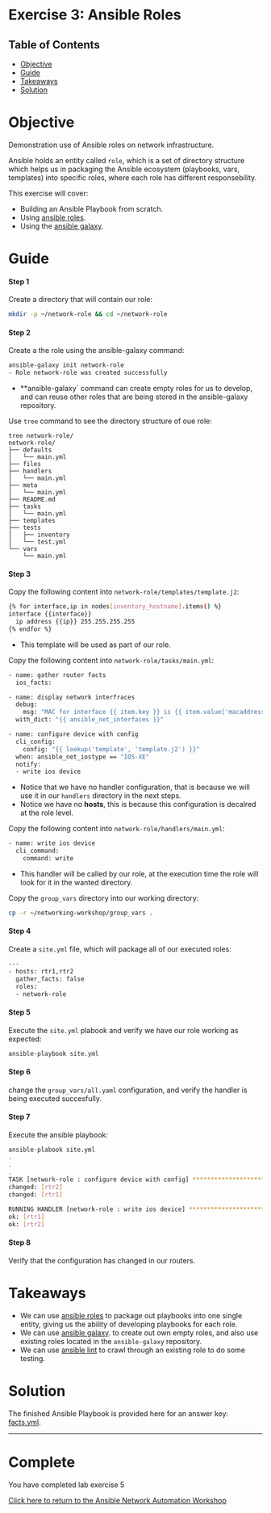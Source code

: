 
# Exercise 3: Ansible Roles

## Table of Contents

- [Objective](#objective)
- [Guide](#guide)
- [Takeaways](#takeaways)
- [Solution](#solution)

# Objective

Demonstration use of Ansible roles on network infrastructure.

Ansible holds an entity called `role`, which is a set of directory structure which helps us in packaging the Ansible ecosystem (playbooks, vars, templates) into specific roles, where each role has different responsebility. 

This exercise will cover:
- Building an Ansible Playbook from scratch.
- Using [ansible roles](https://docs.ansible.com/ansible/latest/user_guide/playbooks_reuse_roles.html).
- Using the [ansible galaxy](https://galaxy.ansible.com/).

# Guide

#### Step 1 

Create a directory that will contain our role: 

```bash 
mkdir -p ~/network-role && cd ~/network-role
```

#### Step 2 

Create a the role using the ansible-galaxy command: 

```bash 
ansible-galaxy init network-role 
- Role network-role was created successfully
```

* **ansible-galaxy` command can create empty roles for us to develop, and can reuse other roles that are being stored in the ansible-galaxy repository.

Use `tree` command to see the directory structure of oue role: 

```
tree network-role/
network-role/
├── defaults
│   └── main.yml
├── files
├── handlers
│   └── main.yml
├── meta
│   └── main.yml
├── README.md
├── tasks
│   └── main.yml
├── templates
├── tests
│   ├── inventory
│   └── test.yml
└── vars
    └── main.yml
```

#### Step 3 

Copy the following content into `network-role/templates/template.j2`: 

```bash 
{% for interface,ip in nodes[inventory_hostname].items() %}
interface {{interface}}
  ip address {{ip}} 255.255.255.255
{% endfor %}
```

* This template will be used as part of our role. 

Copy the following content into ```network-role/tasks/main.yml```:

```bash 
- name: gather router facts
  ios_facts:

- name: display network interfraces 
  debug: 
    msg: "MAC for interface {{ item.key }} is {{ item.value['macaddress'] }} for host {{ ansible_net_hostname }}"
  with_dict: "{{ ansible_net_interfaces }}"

- name: configure device with config 
  cli_config:
    config: "{{ lookup('template', 'template.j2') }}"
  when: ansible_net_iostype == "IOS-XE"
  notify:
  - write ios device
```

* Notice that we have no handler configuration, that is because we will use it in our `handlers` directory in the next steps.
* Notice we have no **hosts**, this is because this configuration is decalred at the role level. 

Copy the following content into `network-role/handlers/main.yml`:  

```bash 
- name: write ios device
  cli_command:
    command: write
```

* This handler will be called by our role, at the execution time the role will look for it in the wanted directory. 

Copy the `group_vars` directory into our working directory: 

```bash 
cp -r ~/networking-workshop/group_vars .
```

#### Step 4 

Create a `site.yml` file, which will package all of our executed roles: 

```bash 
---
- hosts: rtr1,rtr2
  gather_facts: false
  roles:
  - network-role
```

#### Step 5 

Execute the `site.yml` plabook and verify we have our role working as expected: 

```bash 
ansible-playbook site.yml 
```

#### Step 6 

change the `group_vars/all.yaml` configuration, and verify the handler is being executed succesfully.

#### Step 7 

Execute the ansible playbook:

```bash 
ansible-plabook site.yml 
.
.
.
TASK [network-role : configure device with config] *******************************************************************************************************************************************
changed: [rtr2]
changed: [rtr1]

RUNNING HANDLER [network-role : write ios device] ********************************************************************************************************************************************
ok: [rtr1]
ok: [rtr2]
```

#### Step 8 

Verify that the configuration has changed in our routers.

# Takeaways

-  We can use [ansible roles](https://docs.ansible.com/ansible/latest/user_guide/playbooks_reuse_roles.html) to  package out playbooks into one single entity, giving us the ability of developing playbooks for each role. 
- We can use [ansible galaxy](https://galaxy.ansible.com/). to create out own empty roles, and also use existing roles located in the `ansible-galaxy` repository. 
- We can use [ansible lint](https://docs.ansible.com/ansible-lint/) to crawl through an existing role to do some testing. 

# Solution

The finished Ansible Playbook is provided here for an answer key: [facts.yml](facts.yml).

---

# Complete

You have completed lab exercise 5

[Click here to return to the Ansible Network Automation Workshop](../README.md)
